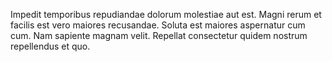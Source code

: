 Impedit temporibus repudiandae dolorum molestiae aut est.
Magni rerum et facilis est vero maiores recusandae.
Soluta est maiores aspernatur cum cum.
Nam sapiente magnam velit.
Repellat consectetur quidem nostrum repellendus et quo.